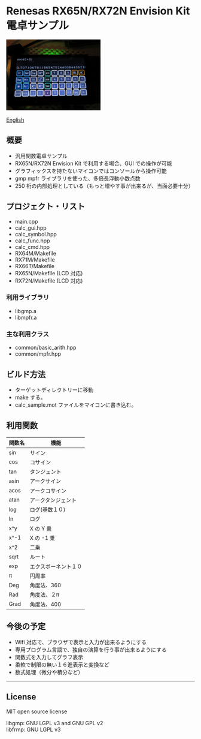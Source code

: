 Renesas RX65N/RX72N Envision Kit 電卓サンプル
=========

<img src="../docs/calc_sample.jpg" width="50%">

[English](README.md)
   
## 概要

 - 汎用関数電卓サンプル
 - RX65N/RX72N Envision Kit で利用する場合、GUI での操作が可能
 - グラフィックスを持たないマイコンではコンソールから操作可能
 - gmp mpfr ライブラリを使った、多倍長浮動小数点数
 - 250 桁の内部処理としている（もっと増やす事が出来るが、当面必要十分）
    
## プロジェクト・リスト

 - main.cpp
 - calc_gui.hpp
 - calc_symbol.hpp
 - calc_func.hpp
 - calc_cmd.hpp
 - RX64M/Makefile
 - RX71M/Makefile
 - RX66T/Makefile
 - RX65N/Makefile (LCD 対応)
 - RX72N/Makefile (LCD 対応)
   
### 利用ライブラリ

 - libgmp.a
 - libmpfr.a

### 主な利用クラス

 - common/basic_arith.hpp
 - common/mpfr.hpp
   
## ビルド方法

 - ターゲットディレクトリーに移動
 - make する。
 - calc_sample.mot ファイルをマイコンに書き込む。

## 利用関数

|関数名|機能|
|---|-------|
|sin|サイン|
|cos|コサイン|
|tan|タンジェント|
|asin|アークサイン|
|acos|アークコサイン|
|atan|アークタンジェント|
|log|ログ(基数１０)|
|ln|ログ|
|x^y|X の Y 乗|
|x^-1|X の -1 乗|
|x^2|二乗|
|sqrt|ルート|
|exp|エクスポーネント１０|
|π|円周率|
|Deg|角度法、360|
|Rad|角度法、２π|
|Grad|角度法、400|

## 今後の予定

- Wifi 対応で、ブラウザで表示と入力が出来るようにする
- 専用プログラム言語で、独自の演算を行う事が出来るようにする
- 関数式を入力してグラフ表示
- 柔軟で制限の無い１６進表示と変換など
- 数式処理（微分や積分など）

-----
   
License
----
   
MIT open source license   

libgmp:  GNU LGPL v3 and GNU GPL v2   
libfrmp: GNU LGPL v3   
